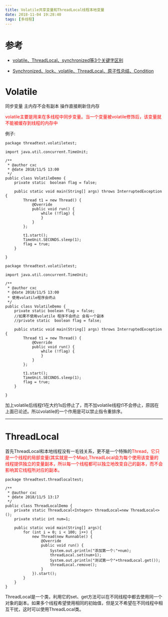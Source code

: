 ```yaml
---
title: Volatile共享变量和ThreadLocal线程本地变量
date: 2018-11-04 19:28:40
tags: [多线程]
---
```


# 参考
* [volatile、ThreadLocal、synchronized等3个关键字区别](https://blog.csdn.net/paincupid/article/details/47346423)  

* [Synchronized、lock、volatile、ThreadLocal、原子性总结、Condition](https://blog.csdn.net/sinat_29621543/article/details/78065062)

<!--more-->


# Volatile

同步变量  主内存不会有副本 操作直接刷新住内存

<font color="red">volatile主要是用来在多线程中同步变量。当一个变量被volatile修饰后，该变量就不能被缓存到线程的内存中</font>  


例子:

```
package threadtest.volatiletest;

import java.util.concurrent.TimeUnit;

/**
 * @author cxc
 * @date 2018/11/5 13:00
 */
public class VolatileDemo {
    private static  boolean flag = false;

    public static void main(String[] args) throws InterruptedException {
        Thread t1 = new Thread() {
            @Override
            public void run() {
                while (!flag) {
                }
            }
        };

        t1.start();
        TimeUnit.SECONDS.sleep(1);
        flag = true;
    }

}
```

```
package threadtest.volatiletest;

import java.util.concurrent.TimeUnit;

/**
 * @author cxc
 * @date 2018/11/5 13:00
 * 使用volatile程序会终止
 */
public class VolatileDemo {
    private static boolean flag = false;
    //如果不使用volatile 程序不会终止 会有一个副本
    //private static  boolean flag = false;

    public static void main(String[] args) throws InterruptedException {
        Thread t1 = new Thread() {
            @Override
            public void run() {
                while (!flag) {
                }
            }
        };

        t1.start();
        TimeUnit.SECONDS.sleep(1);
        flag = true;
    }

}
```
加上volatile后线程t1在大约1s后停止了，而不加volatile线程t1不会停止，原因在上面已论述。所以volatile的一个作用是可以禁止指令重排序。

---


# ThreadLocal 

首先ThreadLocal和本地线程没有一毛钱关系，更不是一个特殊的<font color="red">Thread，它只是一个线程的局部变量(其实就是一个Map),ThreadLocal会为每个使用该变量的线程提供独立的变量副本，所以每一个线程都可以独立地改变自己的副本，而不会影响其它线程所对应的副本。</font>

```
package threadtest.threadlocaltest;

/**
 * @author cxc
 * @date 2018/11/5 13:17
 */
public class ThreadLocalDemo {
    private static ThreadLocal<Integer> threadLocal=new ThreadLocal<>();
    private static int num=1;

    public static void main(String[] args){
        for (int i = 0; i < 100; i++) {
            new Thread(new Runnable() {
                @Override
                public void run() {
                    System.out.println("添加第一个:"+num);
                    threadLocal.set(num+1);
                    System.out.println("测试第一个"+threadLocal.get());
                    threadLocal.remove();
                }
            }).start();
        }
    }
}

```

ThreadLocal是一个类，利用它的set、get方法可以在不同线程中都去使用同一个对象的副本。如果多个线程希望使用相同的初始值，但是又不希望在不同线程中相互干扰，这时可以使用ThreadLocal类。